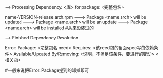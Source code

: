 --> Processing Dependency: <库> for package: <完整包名>

name-VERSION-release.arch.rpm
---> Package <name.arch> <VERSION-release now> will be updated
---> Package <name.arch> <VERSION-release need> will be an update
---> Package <name.arch> <VERSION-release need> will be installed #从来没装过的

--> Finished Dependency Resolution

Error: Package: <完整包名 need>
           Requires: <该need包的里面spec写的依赖条件>
           Available/Updated By/Removing: <说明，不满足该条件，要进行的变动>
               <相关包>

#一般来说把Error: Package提到的卸掉即可